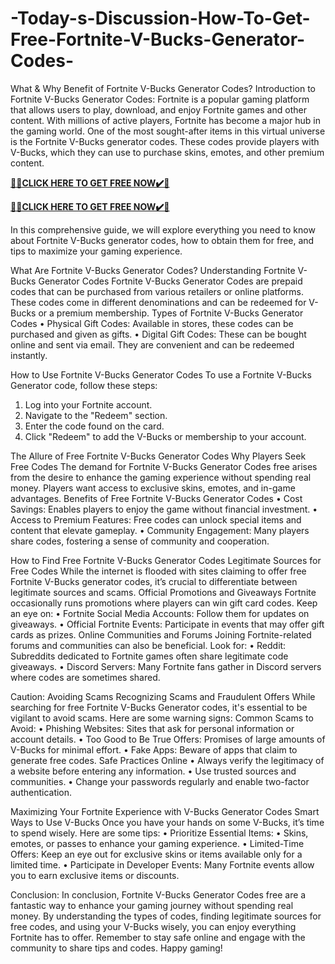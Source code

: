 # -Today-s-Discussion-How-To-Get-Free-Fortnite-V-Bucks-Generator-Codes-

What & Why Benefit of Fortnite V-Bucks Generator Codes?
Introduction to Fortnite V-Bucks Generator Codes:
Fortnite is a popular gaming platform that allows users to play, download, and enjoy Fortnite games and other content. With millions of active players, Fortnite has become a major hub in the gaming world. One of the most sought-after items in this virtual universe is the Fortnite V-Bucks generator codes. These codes provide players with V-Bucks, which they can use to purchase skins, emotes, and other premium content.

**[🎁🎁CLICK HERE TO GET FREE NOW✔️🎁](https://rewardscraft.com/brawl-stars-free-gift-card-codes)**

**[🎁🎁CLICK HERE TO GET FREE NOW✔️🎁](https://rewardscraft.com/brawl-stars-free-gift-card-codes)**

In this comprehensive guide, we will explore everything you need to know about Fortnite V-Bucks generator codes, how to obtain them for free, and tips to maximize your gaming experience.

What Are Fortnite V-Bucks Generator Codes?
Understanding Fortnite V-Bucks Generator Codes
Fortnite V-Bucks Generator Codes are prepaid codes that can be purchased from various retailers or online platforms. These codes come in different denominations and can be redeemed for V-Bucks or a premium membership.
Types of Fortnite V-Bucks Generator Codes
• Physical Gift Codes: Available in stores, these codes can be purchased and given as gifts.
• Digital Gift Codes: These can be bought online and sent via email. They are convenient and can be redeemed instantly.

How to Use Fortnite V-Bucks Generator Codes
To use a Fortnite V-Bucks Generator code, follow these steps:
1.	Log into your Fortnite account.
2.	Navigate to the "Redeem" section.
3.	Enter the code found on the card.
4.	Click "Redeem" to add the V-Bucks or membership to your account.

The Allure of Free Fortnite V-Bucks Generator Codes
Why Players Seek Free Codes
The demand for Fortnite V-Bucks Generator Codes free arises from the desire to enhance the gaming experience without spending real money. Players want access to exclusive skins, emotes, and in-game advantages.
Benefits of Free Fortnite V-Bucks Generator Codes
• Cost Savings: Enables players to enjoy the game without financial investment.
• Access to Premium Features: Free codes can unlock special items and content that elevate gameplay.
• Community Engagement: Many players share codes, fostering a sense of community and cooperation.

How to Find Free Fortnite V-Bucks Generator Codes
Legitimate Sources for Free Codes
While the internet is flooded with sites claiming to offer free Fortnite V-Bucks generator codes, it’s crucial to differentiate between legitimate sources and scams.
Official Promotions and Giveaways
Fortnite occasionally runs promotions where players can win gift card codes. Keep an eye on:
• Fortnite Social Media Accounts: Follow them for updates on giveaways.
• Official Fortnite Events: Participate in events that may offer gift cards as prizes.
Online Communities and Forums
Joining Fortnite-related forums and communities can also be beneficial. Look for:
• Reddit: Subreddits dedicated to Fortnite games often share legitimate code giveaways.
• Discord Servers: Many Fortnite fans gather in Discord servers where codes are sometimes shared.

Caution: Avoiding Scams
Recognizing Scams and Fraudulent Offers
While searching for free Fortnite V-Bucks Generator codes, it's essential to be vigilant to avoid scams. Here are some warning signs:
Common Scams to Avoid:
• Phishing Websites: Sites that ask for personal information or account details.
• Too Good to Be True Offers: Promises of large amounts of V-Bucks for minimal effort.
• Fake Apps: Beware of apps that claim to generate free codes.
Safe Practices Online
• Always verify the legitimacy of a website before entering any information.
• Use trusted sources and communities.
• Change your passwords regularly and enable two-factor authentication.

Maximizing Your Fortnite Experience with V-Bucks Generator Codes
Smart Ways to Use V-Bucks
Once you have your hands on some V-Bucks, it’s time to spend wisely. Here are some tips:
• Prioritize Essential Items:
• Skins, emotes, or passes to enhance your gaming experience.
• Limited-Time Offers: Keep an eye out for exclusive skins or items available only for a limited time.
• Participate in Developer Events: Many Fortnite events allow you to earn exclusive items or discounts.

Conclusion:
In conclusion, Fortnite V-Bucks Generator Codes free are a fantastic way to enhance your gaming journey without spending real money. By understanding the types of codes, finding legitimate sources for free codes, and using your V-Bucks wisely, you can enjoy everything Fortnite has to offer.
Remember to stay safe online and engage with the community to share tips and codes. Happy gaming!


